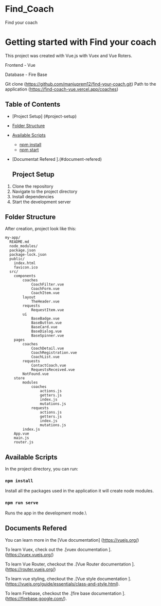 # Find_Coach
Find your coach
# Getting started with Find your coach

This project was created with Vue.js with Vuex and Vue Roters.

Frontend - Vue

Database - Fire Base

Git clone (https://github.com/manjuprem12/find-your-coach.git)
Path to the application (https://find-coach-vue.vercel.app/coaches)

## Table of Contents
- [Project Setup] (#project-setup)
- [Folder Structure](#folder-structure)
- [Available Scripts](#available-scripts)
  - [npm install](#npm-install)
  - [npm start](#npm-start)
- [Documentat Refered ].(#document-refered)

  ## Project Setup
1. Clone the repository
2. Navigate to the project directory
3. Install dependencies
4. Start the development server
## Folder Structure
After creation, project look like this:
```
my-app/
  README.md
  node_modules/
  package.json
  package-lock.json
  public/
    index.html
    favicon.ico
  src/
    components
        coaches
            CoachFilter.vue
            CoachForm.vue
            CoachItem.vue
        layout
            TheHeader.vue
        requests
            RequestItem.vue
        ui
            BaseBadge.vue
            BaseButton.vue
            BaseCard.vue
            BaseDialog.vue
            BaseSpinner.vue
    pages
        coaches
            CoachDetail.vue
            CoachRegistration.vue
            CoachList.vue
        requests
            ContactCoach.vue
            RequestsReceived.vue
        NotFound.vue
    store
        modules
            coaches
                actions.js
                getters.js
                index.js
                mutations.js
            requests
                actions.js
                getters.js
                index.js
                mutations.js
        index.js
    App.vue
    main.js
    router.js

```
## Available Scripts

In the project directory, you can run:

### `npm install`

Install all the packages used in the application it will create node modules.

### `npm run serve`

Runs the app in the development mode.\

## Documents Refered

You can learn more in the [Vue documentation] (https://vuejs.org/)

To learn Vuex, check out the .[vuex documentation ]. (https://vuex.vuejs.org/)

To learn Vue Router, checkout the .[Vue Router documentation ]. (https://router.vuejs.org/)

To learn vue styling, checkout the .[Vue style documentation ]. (https://vuejs.org/guide/essentials/class-and-style.html).

To learn Firebase, checkout the .[fire base documentation ]. (https://firebase.google.com/).
